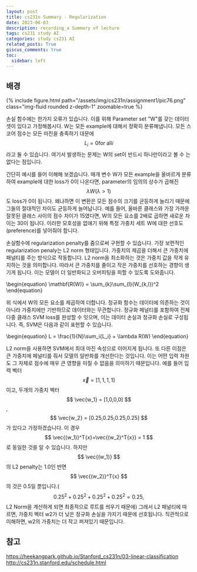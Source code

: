 ```yaml
---
layout: post
title: cs231n Summary - Regularization
date: 2023-06-03
description: recording_a Summary of lecture
tags: cs231 study AI
categories: study cs231 AI
related_posts: True
giscus_comments: true
toc:
  sidebar: left
---
```


## 배경
<div class="row mt-3">
    <div class="col-sm mt-3 mt-md-0">
        {% include figure.html path="/assets/img/cs231n/assignment1/pic76.png" class="img-fluid rounded z-depth-1" zoomable=true %}
    </div>
</div>

손실 함수에는 한가지 오류가 있습니다. 이를 위해 Parameter set "W"를 갖는 데이터셋이 있다고 가정해봅시다. W는 모든 example에 대해서 정확히 분류해냅니다. 모든 스코어 점수는 모든 마진을 충족하기 대문에 $$ L_i = 0 \text{for all} i $$ 라고 둘 수 있습니다. 여기서 발생하는 문제는 W의 set이 반드시 하나만이라고 볼 수 는 없다는 점입니다.

간단히 예시를 들어 이해해 보겠습니다. 매개 변수 W가 모든 example을 올바르게 분류하여 example에 대한 loss가 0이 나온다면, parameter의 임의의 상수가 곱해진 $$ \lambda W (\lambda > 1) $$ 도 loss가 0이 됩니다. 왜냐하면 이 변환은 모든 점수의 크기를 균등하게 늘리기 때문에 그들의 절대적인 차이도 균등하게 늘어납니다. 예를 들어, 올바른 클래스와 가장 가까운 잘못된 클래스 사이의 점수 차이가 15였다면, W의 모든 요소를 2배로 곱하면 새로운 차이는 30이 됩니다. 이러한 모호성을 없애기 위해 특정 가중치 세트 W에 대한 선호도(preference)를 넣어줘야 합니다.

손실함수에 regularization penalty를 줌으로써 구현할 수 있습니다. 가장 보편적인 regularization penaly는 L2 norm 형태입니다. 가중치의 제곱을 더해서 큰 가중치에 패널티를 주는 방식으로 작동합니다. L2 norm을 최소화하는 것은 가중치 값을 작게 유지하는 것을 의미합니다. 따라서 큰 가중치를 줄이고 작은 가중치를 선호하는 경향이 생기게 됩니다. 이는 모델이 더 일반화되고 오버피팅을 피할 수 있도록 도와줍니다.

\begin{equation} \mathbf{R(W)} = \sum_{k}\sum_{l}(W_{k,l})^2 \end{equation}

위 식에서 W의 모든 요소를 제곱하여 더합니다. 정규화 함수는 데이터에 의존하는 것이 아니라 가중치에만 기반하므로 데이터와는 무관합니다. 정규화 페널티를 포함하여 전체 다중 클래스 SVM loss를 완성할 수 잇으며, 이는 데이터 손실과 정규화 손실로 구성됩니다. 즉, SVM은 다음과 같이 표현할 수 있습니다.

\begin{equation} L = \frac{1}{N}\sum_i{L_i} + \lambda R(W) \end{equation}

L2 norm을 사용하면 SVM에서 최대 마진 속성으로 이어지게 됩니다. 또 다른 이점은 큰 가중치에 페널티를 줘서 모델의 일반화를 개선한다는 것입니다. 이는 어떤 입력 차원도 그 자체로 점수에 매우 큰 영향을 미칠 수 없음을 의미하기 때문입니다. 예를 들어 입력 벡터 $$ \vec{x} = [1,1,1,1] $$ 이고, 두개의 가중치 벡터 $$ \vec{w_1} = [1,0,0,0] $$ , $$ \vec{w_2} = [0.25,0.25,0.25,0.25] $$ 가 있다고 가정하겠습니다. 이 경우 $$ \vec{(w_1)}^T{x}=\vec{(w_2)^T{x}} = 1 $$로 동일한 것을 알 수 있습니다. 하지만 $$ \vec{(w_1)} $$의 L2 penalty는 1.0인 반면 $$ \vec{(w_2)}^T{x} $$ 의 것은 0.5일 뿐입니다.( $$ 0.25^2 + 0.25^2 + 0.25^2 + 0.25^2 = 0.25, $$ L2 Norm을 계산하게 되면 최종적으로 루트를 씌우기 때문에) 그래서 L2 패널티에 따르면, 가중치 벡터 w2가 더 낮은 정규화 손실을 가지기 때문에 선호됩니다. 직관적으로 이해하면, w2의 가중치는 더 작고 퍼져있기 때문입니다.



## 참고
https://heekangpark.github.io/Stanford_cs231n/03-linear-classification<br>
http://cs231n.stanford.edu/schedule.html
